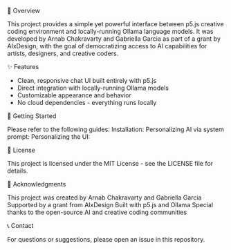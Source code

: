 🌟 Overview

This project provides a simple yet powerful interface between p5.js creative coding environment and locally-running Ollama language models. It was developed by Arnab Chakravarty and Gabriella Garcia as part of a grant by AIxDesign, with the goal of democratizing access to AI capabilities for artists, designers, and creative coders.


✨ Features
- Clean, responsive chat UI built entirely with p5.js
- Direct integration with locally-running Ollama models
- Customizable appearance and behavior
- No cloud dependencies - everything runs locally

🚀 Getting Started

Please refer to the following guides: 
Installation:
Personalizing AI via system prompt:
Personalizing the UI:

📝 License

This project is licensed under the MIT License - see the LICENSE file for details.

🙏 Acknowledgments

This project was created by Arnab Chakravarty and Gabriella Garcia
Supported by a grant from AIxDesign
Built with p5.js and Ollama
Special thanks to the open-source AI and creative coding communities

📞 Contact

For questions or suggestions, please open an issue in this repository.
